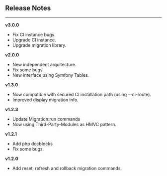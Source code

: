 ## Release Notes

---

**v3.0.0**

* Fix CI instance bugs.
* Upgrade CI instance.
* Upgrade migration library.

**v2.0.0**

* New independent arquitecture.
* Fix some bugs.
* New interface using Symfony Tables.

**v1.3.0**

* Now compatible with secured CI installation path (using --ci-route).
* Improved display migration info.

**v1.2.3**

* Update Migration:run commands
* Now using Third-Party-Modules as HMVC pattern.

**v1.2.1**

* Add php docblocks
* Fix some bugs.

**v1.2.0**

* Add reset, refresh and rollback migration commands.